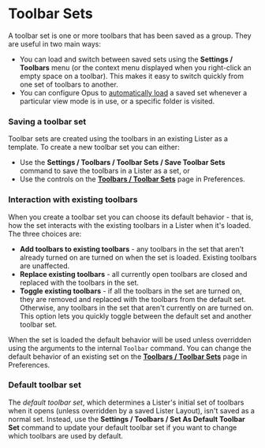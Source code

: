 # Toolbar Sets

A toolbar set is one or more toolbars that has been saved as a group. They are useful in two main ways:

- You can load and switch between saved sets using the **Settings / Toolbars** menu (or the context menu displayed when you right-click an empty space on a toolbar). This makes it easy to switch quickly from one set of toolbars to another.
- You can configure Opus to [automatically load](dynamic_toolbars.md) a saved set whenever a particular view mode is in use, or a specific folder is visited.

### Saving a toolbar set

Toolbar sets are created using the toolbars in an existing Lister as a template. To create a new toolbar set you can either:

- Use the **Settings / Toolbars / Toolbar Sets / Save Toolbar Sets** command to save the toolbars in a Lister as a set, or
- Use the controls on the **[Toolbars / Toolbar Sets](/Manual/preferences/preferences_categories/toolbars/toolbar_sets.md)** page in Preferences.

### Interaction with existing toolbars

When you create a toolbar set you can choose its default behavior - that is, how the set interacts with the existing toolbars in a Lister when it's loaded. The three choices are:

- **Add toolbars to existing toolbars** - any toolbars in the set that aren't already turned on are turned on when the set is loaded. Existing toolbars are unaffected.
- **Replace existing toolbars** - all currently open toolbars are closed and replaced with the toolbars in the set.
- **Toggle existing toolbars** - if all the toolbars in the set are turned on, they are removed and replaced with the toolbars from the default set. Otherwise, any toolbars in the set that aren't currently on are turned on. This option lets you quickly toggle between the default set and another toolbar set.

When the set is loaded the default behavior will be used unless overridden using the arguments to the internal `Toolbar` command. You can change the default behavior of an existing set on the **[Toolbars / Toolbar Sets](/Manual/preferences/preferences_categories/toolbars/toolbar_sets.md)** page in Preferences.

### Default toolbar set

The *default toolbar set*, which determines a Lister's initial set of toolbars when it opens (unless overridden by a saved Lister Layout), isn't saved as a normal set. Instead, use the **Settings / Toolbars / Set As Default Toolbar Set** command to update your default toolbar set if you want to change which toolbars are used by default.
